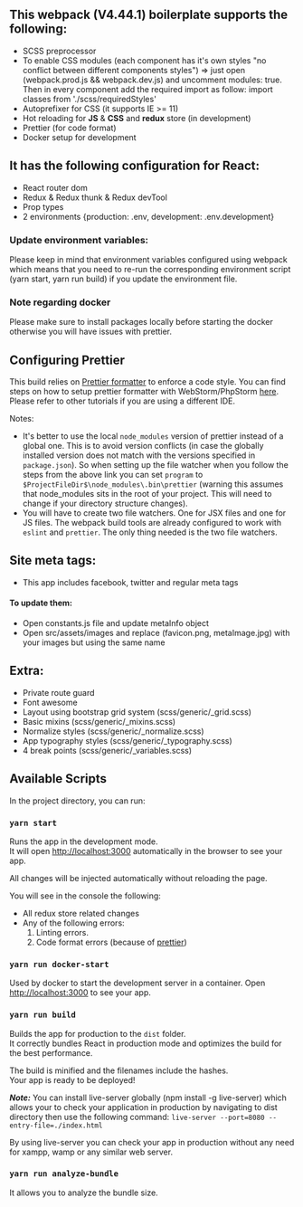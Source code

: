 ## This webpack (V4.44.1) boilerplate supports the following:

- SCSS preprocessor
- To enable CSS modules (each component has it's own styles "no conflict between different components styles") => just open (webpack.prod.js && webpack.dev.js) and uncomment modules: true. Then in every component add the required import as follow: import classes from './scss/requiredStyles'
- Autoprefixer for CSS (it supports IE >= 11)
- Hot reloading for **JS** & **CSS** and **redux** store (in development)
- Prettier (for code format)
- Docker setup for development

## It has the following configuration for React:

- React router dom
- Redux & Redux thunk & Redux devTool
- Prop types
- 2 environments {production: .env, development: .env.development}

### Update environment variables:

Please keep in mind that environment variables configured using webpack which means that you need to re-run the corresponding environment script (yarn start, yarn run build) if you update the environment file.

### Note regarding docker
Please make sure to install packages locally before starting the docker otherwise you will have issues with prettier.

## Configuring Prettier

This build relies on [Prettier formatter](https://prettier.io/) to enforce a code style. You can find steps on how to setup prettier formatter with WebStorm/PhpStorm [here](https://prettier.io/docs/en/webstorm.html#running-prettier-on-save-using-file-watcher). Please refer to other tutorials if you are using a different IDE.

Notes:

- It's better to use the local `node_modules` version of prettier instead of a global one. This is to avoid version conflicts (in case the globally installed version does not match with the versions specified in `package.json`). So when setting up the file watcher when you follow the steps from the above link you can set `program` to `$ProjectFileDir$\node_modules\.bin\prettier` (warning this assumes that node_modules sits in the root of your project. This will need to change if your directory structure changes).
- You will have to create two file watchers. One for JSX files and one for JS files. The webpack build tools are already configured to work with `eslint` and `prettier`. The only thing needed is the two file watchers.

## Site meta tags:

- This app includes facebook, twitter and regular meta tags

#### To update them:

- Open constants.js file and update metaInfo object
- Open src/assets/images and replace (favicon.png, metaImage.jpg) with your images but using the same name

## Extra:

- Private route guard
- Font awesome
- Layout using bootstrap grid system (scss/generic/\_grid.scss)
- Basic mixins (scss/generic/\_mixins.scss)
- Normalize styles (scss/generic/\_normalize.scss)
- App typography styles (scss/generic/\_typography.scss)
- 4 break points (scss/generic/\_variables.scss)

## Available Scripts

In the project directory, you can run:

### `yarn start`

Runs the app in the development mode.<br>
It will open [http://localhost:3000](http://localhost:3000) automatically in the browser to see your app.

All changes will be injected automatically without reloading the page.<br>

You will see in the console the following:

- All redux store related changes
- Any of the following errors:
  1. Linting errors.
  2. Code format errors (because of [prettier](https://prettier.io/))

### `yarn run docker-start`
Used by docker to start the development server in a container. Open [http://localhost:3000](http://localhost:3000) to see your app. 

### `yarn run build`

Builds the app for production to the `dist` folder.<br>
It correctly bundles React in production mode and optimizes the build for the best performance.

The build is minified and the filenames include the hashes.<br>
Your app is ready to be deployed!

**_Note:_** You can install live-server globally (npm install -g live-server) which allows your to check your application in production by navigating to dist directory then use the following command:
`live-server --port=8080 --entry-file=./index.html`

By using live-server you can check your app in production without any need for xampp, wamp or any similar web server.

### `yarn run analyze-bundle`

It allows you to analyze the bundle size.<br>
